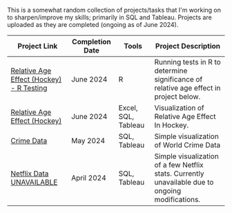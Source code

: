 This is a somewhat random collection of projects/tasks that I'm working on to sharpen/improve my skills; primarily in SQL and Tableau. Projects are uploaded as they are completed (ongoing as of June 2024).

| Project Link  | Completion Date | Tools | Project Description |
| -------- | -------- | -------- | -------- |
| [Relative Age Effect (Hockey) - R Testing](https://github.com/NMangi1/NMangi1/blob/main/Relative%20Age%20Effect%20(R%20Tests).md) | June 2024 | R | Running tests in R to determine significance of relative age effect in project below. |
| [Relative Age Effect (Hockey)](https://github.com/NMangi1/NMangi1/blob/main/Relative%20Age%20Effect%20(Hockey).md) | June 2024 | Excel, SQL, Tableau | Visualization of Relative Age Effect In Hockey.| 
| [Crime Data](https://github.com/NMangi1/NMangi1/blob/main/Crime%20Data%20Challenge.md) | May 2024 | SQL, Tableau | Simple visualization of World Crime Data|
| [Netflix Data UNAVAILABLE](#https://github.com/NMangi1/NMangi1/blob/4ecd271c82551a05e0868f150952b9fcbf77b7e2/Netflix%20Data%20Challenge.md) | April 2024 | SQL, Tableau | Simple visualization of a few Netflix stats. Currently unavailable due to ongoing modifications.|
